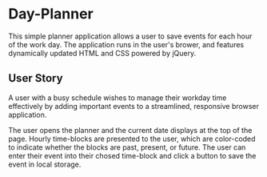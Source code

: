 # Day-Planner

This simple planner application allows a user to save events for each hour of the work day. The application runs in the user's brower, and features dynamically updated HTML and CSS powered by jQuery.

## User Story

A user with a busy schedule wishes to manage their workday time effectively by adding important events to a streamlined, responsive browser application.

The user opens the planner and the current date displays at the top of the page. Hourly time-blocks are presented to the user, which are color-coded to indicate whether the blocks are past, present, or future. The user can enter their event into their chosed time-block and click a button to save the event in local storage.
